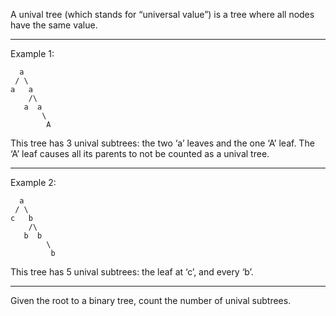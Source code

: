 A unival tree (which stands for “universal value”) is a tree where all nodes have the same value.

---

Example 1:

```
  a
 / \
a   a
    /\
   a  a
       \
        A
```

This tree has 3 unival subtrees: the two ‘a’ leaves and the one ‘A’ leaf. The
‘A’ leaf causes all its parents to not be counted as a unival tree.

---

Example 2:

```
  a
 / \
c   b
    /\
   b  b
        \
         b
```

This tree has 5 unival subtrees: the leaf at ‘c’, and every ‘b’.

---

Given the root to a binary tree, count the number of unival subtrees.
